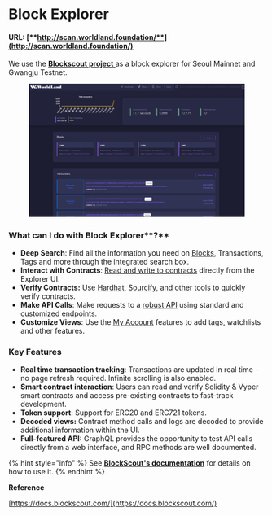 # Block Explorer

#### URL: [**http://scan.worldland.foundation/**](http://scan.worldland.foundation/)

We use the [**Blockscout project** ](https://github.com/blockscout/blockscout)as a block explorer for Seoul Mainnet and Gwangju Testnet.

<figure><img src="../../.gitbook/assets/image (6).png" alt=""><figcaption></figcaption></figure>

### **What can I do with** Block Explorer**?**

* **Deep Search**: Find all the information you need on [Blocks](broken-reference), Transactions, Tags and more through the integrated search box.
* **Interact with Contracts**: [Read and write to contracts](broken-reference) directly from the Explorer UI.
* **Verify Contracts:**  Use [Hardhat](broken-reference), [Sourcify](broken-reference), and other tools to quickly verify contracts.
* **Make API Calls**: Make requests to a [robust API](broken-reference) using standard and customized endpoints.
* **Customize Views**: Use the [My Account](broken-reference) features to add tags, watchlists and other features.



### **Key Features**

* **Real time transaction tracking**: Transactions are updated in real time - no page refresh required. Infinite scrolling is also enabled.
* **Smart contract interaction**: Users can read and verify Solidity & Vyper smart contracts and access pre-existing contracts to fast-track development.&#x20;
* **Token support**: Support for ERC20 and ERC721 tokens.
* **Decoded views:** Contract method calls and logs are decoded to provide additional information within the UI.
* **Full-featured API:** GraphQL provides the opportunity to test API calls directly from a web interface, and RPC methods are well documented.

{% hint style="info" %}
See [**BlockScout's documentation**](https://docs.blockscout.com/for-users/overviews) for details on how to use it.
{% endhint %}



**Reference**

[https://docs.blockscout.com/](https://docs.blockscout.com/)

